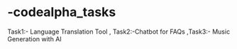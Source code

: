 # -codealpha_tasks
Task1:- Language Translation Tool   , Task2:-Chatbot for FAQs ,Task3:- Music Generation with AI
